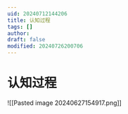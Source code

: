 ```yaml
---
uid: 20240712144206
title: 认知过程
tags: []
author: 
draft: false
modified: 20240726200706
---
```


# 认知过程

![[Pasted image 20240627154917.png]]